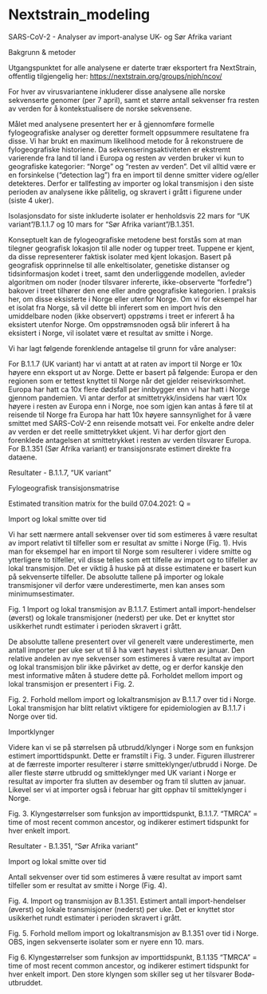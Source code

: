 # Nextstrain_modeling
SARS-CoV-2 - Analyser av import-analyse UK- og Sør Afrika variant

Bakgrunn & metoder

Utgangspunktet for alle analysene er daterte trær eksportert fra NextStrain, offentlig tilgjengelig her: https://nextstrain.org/groups/niph/ncov/

For hver av virusvariantene inkluderer disse analysene alle norske sekvenserte genomer (per 7 april), samt et større antall sekvenser fra resten av verden for å kontekstualisere de norske sekvensene. 

Målet med analysene presentert her er å gjennomføre formelle fylogeografiske analyser og deretter formelt oppsummere resultatene fra disse. Vi har brukt en maximum likelihood metode for å rekonstruere de fylogeografiske historiene.
Da sekvenseringsaktiviteten er ekstremt varierende fra land til land i Europa og resten av verden bruker vi kun to geografiske kategorier: “Norge” og “resten av verden”. Det vil alltid være er en forsinkelse (“detection lag”) fra en import til denne smitter videre og/eller detekteres. Derfor er tallfesting av importer og lokal transmisjon i den siste perioden av analysene ikke pålitelig, og skravert i grått i figurene under (siste 4 uker). 

Isolasjonsdato for siste inkluderte isolater er henholdsvis 22 mars for “UK variant”/B.1.1.7 og 10 mars for “Sør Afrika variant”/B.1.351. 

Konseptuelt kan de fylogeografiske metodene best forstås som at man tilegner geografisk lokasjon til alle noder og tupper treet. Tuppene er kjent, da disse representerer faktisk isolater med kjent lokasjon. Basert på geografisk opprinnelse til alle enkeltisolater, genetiske distanser og tidsinformasjon kodet i treet, samt den underliggende modellen, avleder algoritmen om noder (noder tilsvarer infererte, ikke-observerte “forfedre”) bakover i treet tilhører den ene eller andre geografiske kategorien. I praksis her, om disse eksisterte i Norge eller utenfor Norge. Om vi for eksempel har et isolat fra Norge, så vil dette bli inferert som en import hvis den umiddelbare noden (ikke observert) oppstrøms i treet er inferert å ha eksistert utenfor Norge. Om oppstrømsnoden også blir inferert å ha eksistert i Norge, vil isolatet være et resultat av smitte i Norge.

Vi har lagt følgende forenklende antagelse til grunn for våre analyser:

For B.1.1.7 (UK variant) har vi antatt at at raten av import til Norge er 10x høyere enn eksport ut av Norge. Dette er basert på følgende: Europa er den regionen som er tettest knyttet til Norge når det gjelder reisevirksomhet. Europa har hatt ca 10x flere dødsfall per innbygger enn vi har hatt i Norge gjennom pandemien. Vi antar derfor at smittetrykk/insidens har vært 10x høyere i resten av Europa enn i Norge, noe som igjen kan antas å føre til at reisende til Norge fra Europa har hatt 10x høyere sannsynlighet for å være smittet med SARS-CoV-2 enn reisende motsatt vei. For enkelte andre deler av verden er det reelle smittetrykket ukjent. Vi har derfor gjort den forenklede antagelsen at smittetrykket i resten av verden tilsvarer Europa. For B.1.351 (Sør Afrika variant) er transisjonsrate estimert direkte fra dataene.



Resultater - B.1.1.7, “UK variant”

Fylogeografisk transisjonsmatrise

Estimated transition matrix for the build 07.04.2021:
Q = 

Import og lokal smitte over tid

Vi har sett nærmere antall sekvenser over tid som estimeres å være resultat av import relativt til tilfeller som er resultat av smitte i Norge (Fig. 1). Hvis man for eksempel har en import til Norge som resulterer i videre smitte og ytterligere to tilfeller, vil disse telles som ett tilfelle av import og to tilfeller av lokal transmisjon. Det er viktig å huske på at disse estimatene er basert kun på sekvenserte tilfeller. De absolutte tallene på importer og lokale transmisjoner vil derfor være underestimerte, men kan anses som minimumsestimater. 


Fig. 1 Import og lokal transmisjon av B.1.1.7. Estimert antall import-hendelser (øverst) og lokale transmisjoner (nederst) per uke. Det er knyttet stor usikkerhet rundt estimater i perioden skravert i grått.

De absolutte tallene presentert over vil generelt være underestimerte, men antall importer per uke ser ut til å ha vært høyest i slutten av januar. Den relative andelen av nye sekvenser som estimeres å være resultat av import og lokal transmisjon blir ikke påvirket av dette, og er derfor kanskje den mest informative måten å studere dette på. Forholdet mellom import og lokal transmisjon er  presentert i Fig. 2.



Fig. 2. Forhold mellom import og lokaltransmisjon av B.1.1.7 over tid i Norge.  Lokal transmisjon har blitt relativt viktigere for epidemiologien av B.1.1.7 i Norge over tid. 



Importklynger

Videre kan vi se på størrelsen på utbrudd/klynger i Norge som en funksjon estimert importtidspunkt. Dette er framstilt i Fig. 3 under. Figuren illustrerer at de færreste importer resulterer i større smitteklynger/utbrudd i Norge. De aller fleste større utbrudd og smitteklynger med UK variant i Norge er resultat av importer fra slutten av desember og fram til slutten av januar. Likevel ser vi at importer også i februar har gitt opphav til smitteklynger i Norge.



Fig. 3. Klyngestørrelser som funksjon av importtidspunkt, B.1.1.7. “TMRCA” = time of most recent common ancestor, og indikerer estimert tidspunkt for hver enkelt import. 









Resultater - B.1.351, “Sør Afrika variant”

Import og lokal smitte over tid

Antall sekvenser over tid som estimeres å være resultat av import samt tilfeller som er resultat av smitte i Norge (Fig. 4).





Fig. 4. Import og transmisjon av B.1.351. Estimert antall import-hendelser (øverst) og lokale transmisjoner (nederst) per uke.  Det er knyttet stor usikkerhet rundt estimater i perioden skravert i grått.




Fig. 5. Forhold mellom import og lokaltransmisjon av B.1.351 over tid i Norge. OBS, ingen sekvenserte isolater som er nyere enn 10. mars.



Fig 6.  Klyngestørrelser som funksjon av importtidspunkt, B.1.135 “TMRCA” = time of most recent common ancestor, og indikerer estimert tidspunkt for hver enkelt import. Den store klyngen som skiller seg ut her tilsvarer Bodø-utbruddet.
